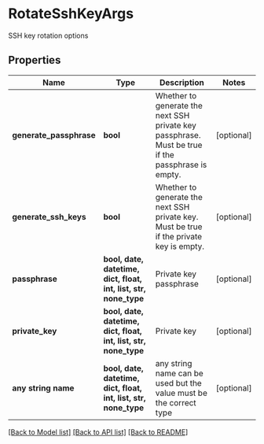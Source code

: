 # RotateSshKeyArgs

SSH key rotation options

## Properties
Name | Type | Description | Notes
------------ | ------------- | ------------- | -------------
**generate_passphrase** | **bool** | Whether to generate the next SSH private key passphrase. Must be true if the passphrase is empty. | [optional] 
**generate_ssh_keys** | **bool** | Whether to generate the next SSH private key. Must be true if the private key is empty. | [optional] 
**passphrase** | **bool, date, datetime, dict, float, int, list, str, none_type** | Private key passphrase | [optional] 
**private_key** | **bool, date, datetime, dict, float, int, list, str, none_type** | Private key | [optional] 
**any string name** | **bool, date, datetime, dict, float, int, list, str, none_type** | any string name can be used but the value must be the correct type | [optional]

[[Back to Model list]](../README.md#documentation-for-models) [[Back to API list]](../README.md#documentation-for-api-endpoints) [[Back to README]](../README.md)


